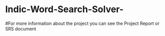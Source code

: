 # Indic-Word-Search-Solver-
#For more information about the project you can see the Project Report or SRS document

